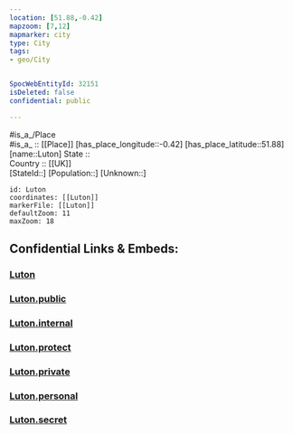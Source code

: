 ```yaml
---
location: [51.88,-0.42] 
mapzoom: [7,12] 
mapmarker: city 
type: City
tags:
- geo/City


SpocWebEntityId: 32151
isDeleted: false
confidential: public

---
```

#is_a_/Place  
#is_a_ :: [[Place]] 
[has_place_longitude::-0.42] 
[has_place_latitude::51.88] 
[name::Luton] 
State ::  
Country :: [[UK]]  
[StateId::] 
[Population::] 
[Unknown::] 


```leaflet
id: Luton
coordinates: [[Luton]] 
markerFile: [[Luton]] 
defaultZoom: 11 
maxZoom: 18
```


## Confidential Links & Embeds: 

### [Luton](/_Standards/Earth/Continent/Europe/Europe~North/UK/England/Regions~England/East_of_England/Luton,County/cities~Luton/Luton.md) 

### [Luton.public](/_public/Earth/Continent/Europe/Europe~North/UK/England/Regions~England/East_of_England/Luton,County/cities~Luton/Luton.public.md) 

### [Luton.internal](/_internal/Earth/Continent/Europe/Europe~North/UK/England/Regions~England/East_of_England/Luton,County/cities~Luton/Luton.internal.md) 

### [Luton.protect](/_protect/Earth/Continent/Europe/Europe~North/UK/England/Regions~England/East_of_England/Luton,County/cities~Luton/Luton.protect.md) 

### [Luton.private](/_private/Earth/Continent/Europe/Europe~North/UK/England/Regions~England/East_of_England/Luton,County/cities~Luton/Luton.private.md) 

### [Luton.personal](/_personal/Earth/Continent/Europe/Europe~North/UK/England/Regions~England/East_of_England/Luton,County/cities~Luton/Luton.personal.md) 

### [Luton.secret](/_secret/Earth/Continent/Europe/Europe~North/UK/England/Regions~England/East_of_England/Luton,County/cities~Luton/Luton.secret.md)

